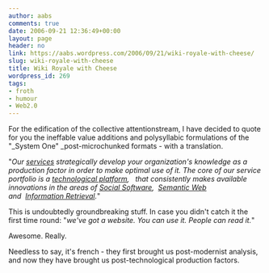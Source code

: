 ```yaml
---
author: aabs
comments: true
date: 2006-09-21 12:36:49+00:00
layout: page
header: no
link: https://aabs.wordpress.com/2006/09/21/wiki-royale-with-cheese/
slug: wiki-royale-with-cheese
title: Wiki Royale with Cheese
wordpress_id: 269
tags:
- froth
- humour
- Web2.0
---
```


For the edification of the collective attentionstream, I have decided to quote for you the ineffable value additions and polysyllabic formulations of the "_System One" _post-microchunked formats - with a translation.

"_Our _[_services_](http://www.systemone.at/en/services/)_ strategically develop your organization's knowledge as a production factor in order to make optimal use of it. The core of our service portfolio is a _[_technological platform_](http://www.systemone.at/en/technology/overview/)_,   that consistently makes available innovations in the areas of _[_Social Software_](http://www.systemone.at/en/technology/socialsoftware/)_,  _[_Semantic Web_](http://www.systemone.at/en/technology/semweb/)_  and  _[_Information Retrieval_](http://www.systemone.at/en/technology/ai/)_._"

This is undoubtedly groundbreaking stuff. In case you didn't catch it the first time round: "_we've got a website. You can use it. People can read it._"

Awesome. Really.

Needless to say, it's french - they first brought us post-modernist analysis, and now they have brought us post-technological production factors.
